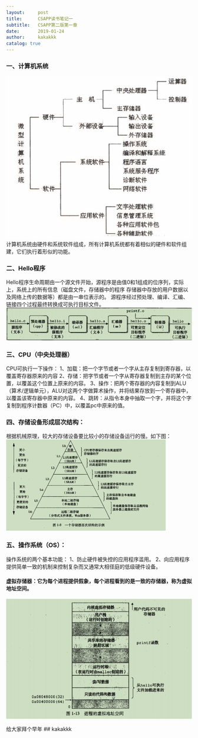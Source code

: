 ```yaml
---
layout:     post
title:      CSAPP读书笔记一
subtitle:   CSAPP第二版第一章
date:       2019-01-24
author:     kakakkk
catalog: true
---
```


### 一、计算机系统
![img](https://github.com/kakakkk/kakakkk.github.io/raw/master/img/post-computer-system.jpg)
计算机系统由硬件和系统软件组成，所有计算机系统都有着相似的硬件和软件组建，它们执行着形似的功能。


### 二、Hello程序
Hello程序生命周期由一个源文件开始，源程序是由值0和1组成的位序列，实际上，系统上的所有信息（磁盘文件，存储器中的程序
存储器中存放的用户数据以及网络上传的数据等）都是由一串位表示的。
源程序经过预处理、编译、汇编、链接四个过程最终转换成可执行目标文件。
![img](https://github.com/kakakkk/kakakkk.github.io/raw/master/img/post-hello.png)



### 三、CPU（中央处理器）
CPU可执行一下操作：
	1、加载：把一个字节或者一个字从主存复制到寄存器，以覆盖寄存器原来的内容
	2、存储：把字节或者一个字从寄存器复制到主存的某个位置，以覆盖这个位置上原来的内容。
	3、操作：把两个寄存器的内容复制到ALU（算术/逻辑单元），ALU对这两个字做算术操作，并将结果存放到一个寄存器中，以覆盖该寄存器中原来的内容。
	4、跳转：从指令本身中抽取一个字，并将这个字复制到程序计数器（PC）中，以覆盖pc中原来的值。

### 四、存储设备形成层次结构：
根据机械原理，较大的存储设备要比较小的存储设备运行的慢。如下图：
![img](https://github.com/kakakkk/kakakkk.github.io/raw/master/img/post-memory-structure.png)


### 五、操作系统（OS）：
操作系统的两个基本功能：
	1、防止硬件被失控的应用程序滥用。
	2、向应用程序提供简单一致的机制来控制复杂而又通常大相径庭的低级硬件设备。
#### 虚拟存储器：它为每个进程提供假象，每个进程看到的是一致的存储器，称为虚拟地址空间。
![img](https://github.com/kakakkk/kakakkk.github.io/raw/master/img/post-virtual-storage.png)


给大家拜个早年
                                     ## kakakkk